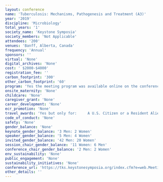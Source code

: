```yaml
---
layout: conference 
name: 'Tuberculosis: Mechanisms, Pathogenesis and Treatment (A3)'
year: '2019'
discipline: 'Microbiology'
total_years: '1'
society_name: 'Keystone Symposia'
society_members: 'Not Applicable'
attendees: '200'
venues: 'Banff, Alberta, Canada'
frequency: 'Annual'
sponsors: ''
virtual: 'None'
digital_archives: 'None'
cost: ' $2000-$4000'
registration_fee: ''
carbon_footprint: '300'
other_carbon_footprint: '60'
program: 'Yes the meeting program was available online on the conference website.'
onsite_maternity: 'None'
childcare: 'None'
caregiver_grant: 'None'
career_development: 'None'
ecr_promotion: 'None'
travel_awards: 'Yes but only for:     A U.S. Citizen or a Resident Alien with a Green Card.     A graduate or post-doctoral student currently enrolled in an academic program.     One of the following ethnic origins:         Hispanic American or Latin American         African American or Black         American Indian or Alaska Native         Native Hawaiian or Pacific Islander'
code_of_conduct: 'None'
safety: 'None'
gender_balance: 'None'
keynote_gender_balance: '3 Men: 2 Women'
speaker_gender_balance: '5 Men: 4 Women'
invited_gender_balance: '42 Men: 20 Women'
session_chair_gender_balance: '11 Women: 6 Men'
conference_chair_gender_balance: '2 Men: 2 Women'
env_sustainability: 'None'
public_engagement: 'None'
sustainability_initiatives: 'None'
conference_url: 'https://tks.keystonesymposia.org/index.cfm?e=web.Meeting.Program&meetingid=1627'
other_details: ''
---
```

